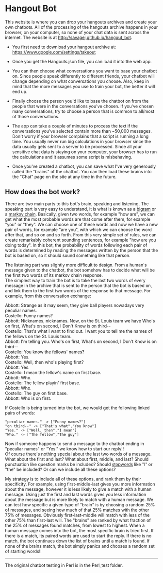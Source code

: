 # Hangout Bot
This website is where you can drop your hangouts archives and create your own chatbots. All of the processing of the hangouts archive happens in your browser, on your computer, so none of your chat data is sent across the internet.
The website is at http://savagej.github.io/hangout_bot.

- You first need to download your hangout archive at: https://www.google.com/settings/takeout

- Once you get the Hangouts.json file, you can load it into the web app.

- You can then choose what conversations you want to base your chatbot on. Since people speak differently to different friends, your chatbot will change depending on what conversations you choose. Also, keep in mind that the more messages you use to train your bot, the better it will end up.

- Finally choose the person you'd like to base the chatbot on from the people that were in the conversations you've chosen. If you've chosen many conversations, try to choose a person that is common to all/most of those conversations.

- The app can take a couple of minutes to process the text if the conversations you've selected contain more than ~50,000 messages. Don't worry if your browser complains that a script is running a long time. You usually never run big calculations in your browser since the data usually gets sent to a server to be processed. Since all your sensitive chat data is staying on your computer, your browser has to run the calculations and it assumes some script is misbehaving.

- Once you've created a chatbot, you can save what I've very generously called the "brains" of the chatbot. You can then load these brains into the "Chat" page on the site at any time in the future.

## How does the bot work?
There are two main parts to this bot's brain, speaking and listening. The speaking part is very easy to understand, it is what is known as a [bigram](http://en.wikipedia.org/wiki/N-gram) or a [markov chain](http://en.wikipedia.org/wiki/Markov_chain#Markov_text_generators). Basically, given two words, for example "how are", we can get what the most probable words are that come after them, for example "you" or "they". We can choose one of these words and now we have a new pair of words, for example "are you", with which we can choose the word after that, and so on and so forth. From this very simple set of rules, we can create remarkably coherent sounding sentences, for example "how are you doing today".
In this bot, the probability of words following each pair of words is determined by reading the messages written by the person that the bot is based on, so it should sound something like that person.

The listening part was slightly more difficult to design. From a human's message given to the chatbot, the bot somehow has to decide what will be the first two words of its markov chain response.  
The simplest way to train the bot is to take the last two words of every message in the archive that is sent to the person that the bot is based on, and link them to the first two words of the response to that message. For example, from this conversation exchange:

Abbott: Strange as it may seem, they give ball players nowadays very peculiar names.  
Costello: Funny names?  
Abbott: Nicknames, nicknames. Now, on the St. Louis team we have Who's on first, What's on second, I Don't Know is on third--  
Costello: That's what I want to find out. I want you to tell me the names of the fellows on the St. Louis team.  
Abbott: I'm telling you. Who's on first, What's on second, I Don't Know is on third--  
Costello: You know the fellows' names?  
Abbott: Yes.  
Costello: Well, then who's playing first?  
Abbott: Yes.  
Costello: I mean the fellow's name on first base.  
Abbott: Who.  
Costello: The fellow playin' first base.  
Abbott: Who.  
Costello: The guy on first base.  
Abbott: Who is on first.  

If Costello is being turned into the bot, we would get the following linked pairs of words:

```
"peculiar names." -> ["Funny names?"]
"on third--" -> ["That's what","You know"]
"Yes." -> ["Well, then","I mean"]
"Who." -> ["The fellow","The guy"]
```
Now if someone happens to send a message to the chatbot ending in "peculiar names" or "Yes." we know how to start our reply!!  
Of course there's nothing special about the last two words of a message. What about the first and last? What about first, middle, and last? Should punctuation like question marks be included? Should [stopwords](http://en.wikipedia.org/wiki/Stop_words) like "I" or "the" be included? Or can we include all these options?  

My strategy is to include all of these options, and rank them by their specificity. For example, using first-middle-last gives you more information about the message, however it is less likely to give a match with a human message. Using just the first and last words gives you less information about the message but is more likely to match with a human message. We can test how specific a given type of "brain" is by choosing a random 25% of messages, and seeing how much of that 25% matches with the other 75% of messages. Obviously first-last-middle will match with less of the other 75% than first-last will. The "brains" are ranked by what fraction of the 25% of messages found matches, from lowest to highest. When a human message comes into the bot, the most specific brain is tried first. If there is a match, its paired words are used to start the reply. If there is no match, the bot continues down the list of brains until a match is found. If none of the brains match, the bot simply panics and chooses a random set of starting words!!

---
The original chatbot testing in Perl is in the Perl_test folder.
